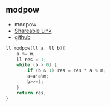 
## modpow

- modpow
- [Shareable Link](https://thesobersobber.github.io/CP-Snippets/modpow)
- [github](https://github.com/theSoberSobber/CP-Snippets/blob/main/snippets.json#L956)

```cpp
ll modpow(ll a, ll b){
    a %= m;
    ll res = 1;
    while (b > 0) {
        if (b & 1) res = res * a % m;
        a=a*a%m;
        b>>=1;
    }
    return res;
}
```
